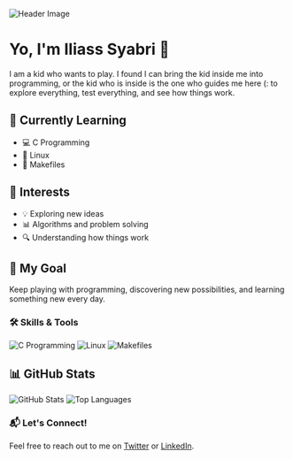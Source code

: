 ![Header Image](https://your-image-link.com/banner.png)

# Yo, I'm Iliass Syabri 👋

I am a kid who wants to play. I found I can bring the kid inside me into programming, or the kid who is inside is the one who guides me here (: to explore everything, test everything, and see how things work.

## 🚀 Currently Learning
- 💻 C Programming
- 🐧 Linux
- 📝 Makefiles

## 🧠 Interests
- 💡 Exploring new ideas
- 📊 Algorithms and problem solving
- 🔍 Understanding how things work

## 🎯 My Goal
Keep playing with programming, discovering new possibilities, and learning something new every day.

### 🛠️ Skills & Tools
![C Programming](https://img.shields.io/badge/C-Blue?style=for-the-badge&logo=c&logoColor=white)
![Linux](https://img.shields.io/badge/Linux-FCC624?style=for-the-badge&logo=linux&logoColor=black)
![Makefiles](https://img.shields.io/badge/Makefile-FF5733?style=for-the-badge&logo=gnu&logoColor=white)

## 📊 GitHub Stats
![GitHub Stats](https://github-readme-stats.vercel.app/api?username=ilSyAbRi&show_icons=true&theme=radical)
![Top Languages](https://github-readme-stats.vercel.app/api/top-langs/?username=ilSyAbRi&layout=compact&theme=radical)

### 📬 Let's Connect!
Feel free to reach out to me on [Twitter](https://twitter.com/yourusername) or [LinkedIn](https://www.linkedin.com/in/yourusername).
